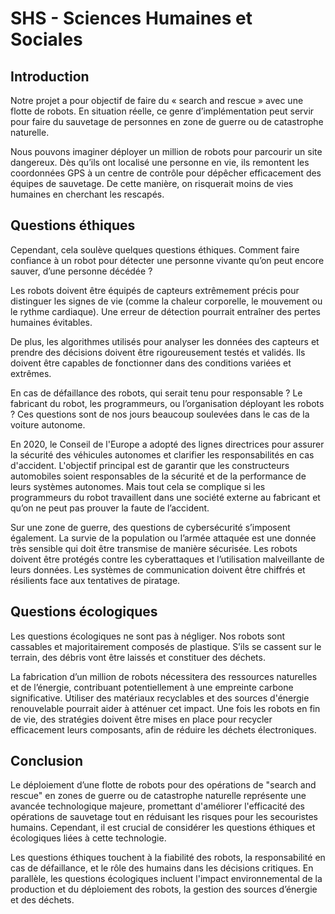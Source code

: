# SHS - Sciences Humaines et Sociales

## Introduction

Notre projet a pour objectif de faire du « search and rescue » avec une flotte de robots. En situation réelle, ce genre d’implémentation peut servir pour faire du sauvetage de personnes en zone de guerre ou de catastrophe naturelle. 

Nous pouvons imaginer déployer un million de robots pour parcourir un site dangereux. Dès qu’ils ont localisé une personne en vie, ils remontent les coordonnées GPS à un centre de contrôle pour dépêcher efficacement des équipes de sauvetage. De cette manière, on risquerait moins de vies humaines en cherchant les rescapés.

## Questions éthiques

Cependant, cela soulève quelques questions éthiques. Comment faire confiance à un robot pour détecter une personne vivante qu’on peut encore sauver, d’une personne décédée ? 

Les robots doivent être équipés de capteurs extrêmement précis pour distinguer les signes de vie (comme la chaleur corporelle, le mouvement ou le rythme cardiaque). Une erreur de détection pourrait entraîner des pertes humaines évitables. 

De plus, les algorithmes utilisés pour analyser les données des capteurs et prendre des décisions doivent être rigoureusement testés et validés. Ils doivent être capables de fonctionner dans des conditions variées et extrêmes.

En cas de défaillance des robots, qui serait tenu pour responsable ? Le fabricant du robot, les programmeurs, ou l’organisation déployant les robots ? Ces questions sont de nos jours beaucoup soulevées dans le cas de la voiture autonome. 

En 2020, le Conseil de l'Europe a adopté des lignes directrices pour assurer la sécurité des véhicules autonomes et clarifier les responsabilités en cas d'accident. L'objectif principal est de garantir que les constructeurs automobiles soient responsables de la sécurité et de la performance de leurs systèmes autonomes. Mais tout cela se complique si les programmeurs du robot travaillent dans une société externe au fabricant et qu’on ne peut pas prouver la faute de l’accident.

Sur une zone de guerre, des questions de cybersécurité s’imposent également. La survie de la population ou l’armée attaquée est une donnée très sensible qui doit être transmise de manière sécurisée. Les robots doivent être protégés contre les cyberattaques et l’utilisation malveillante de leurs données. Les systèmes de communication doivent être chiffrés et résilients face aux tentatives de piratage.

## Questions écologiques

Les questions écologiques ne sont pas à négliger. Nos robots sont cassables et majoritairement composés de plastique. S’ils se cassent sur le terrain, des débris vont être laissés et constituer des déchets.

La fabrication d’un million de robots nécessitera des ressources naturelles et de l’énergie, contribuant potentiellement à une empreinte carbone significative. Utiliser des matériaux recyclables et des sources d'énergie renouvelable pourrait aider à atténuer cet impact. Une fois les robots en fin de vie, des stratégies doivent être mises en place pour recycler efficacement leurs composants, afin de réduire les déchets électroniques.

## Conclusion

Le déploiement d’une flotte de robots pour des opérations de "search and rescue" en zones de guerre ou de catastrophe naturelle représente une avancée technologique majeure, promettant d'améliorer l'efficacité des opérations de sauvetage tout en réduisant les risques pour les secouristes humains. Cependant, il est crucial de considérer les questions éthiques et écologiques liées à cette technologie.

Les questions éthiques touchent à la fiabilité des robots, la responsabilité en cas de défaillance, et le rôle des humains dans les décisions critiques. En parallèle, les questions écologiques incluent l'impact environnemental de la production et du déploiement des robots, la gestion des sources d’énergie et des déchets.
